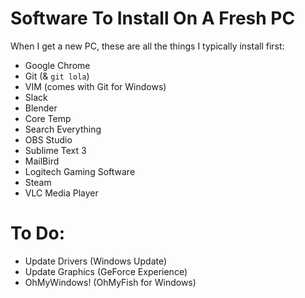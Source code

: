 # Software To Install On A Fresh PC
When I get a new PC, these are all the things I typically install first:
* Google Chrome
* Git (& `git lola`)
* VIM (comes with Git for Windows)
* Slack 
* Blender
* Core Temp
* Search Everything
* OBS Studio
* Sublime Text 3
* MailBird
* Logitech Gaming Software
* Steam
* VLC Media Player

# To Do:
* Update Drivers (Windows Update)
* Update Graphics (GeForce Experience)
* OhMyWindows! (OhMyFish for Windows)
